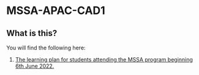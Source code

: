 # MSSA-APAC-CAD1

## What is this?

You will find the following here:

1. [The learning plan for students attending the MSSA program beginning 6th June 2022.](CAD-Learning-Plan.md)
